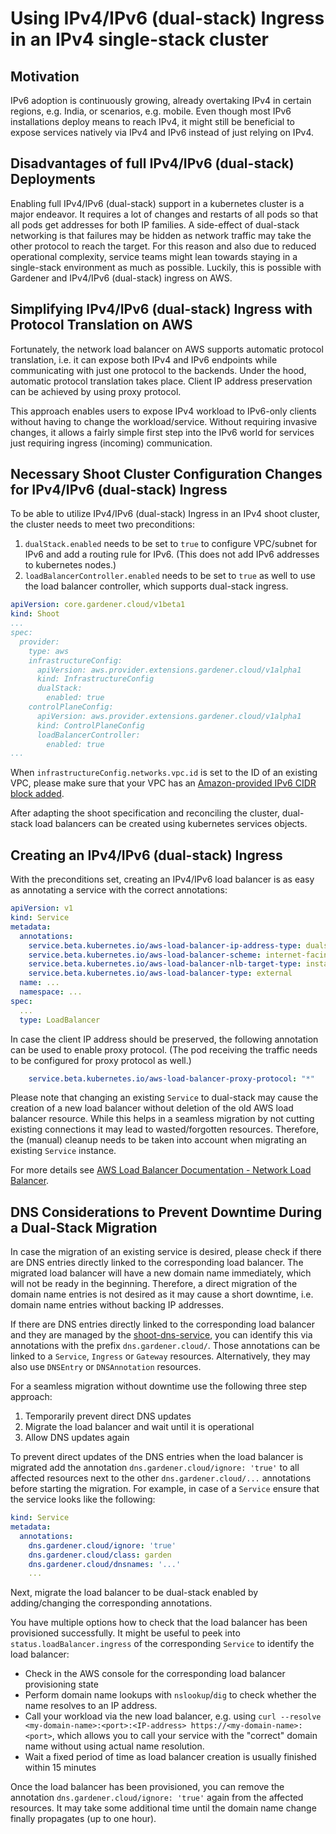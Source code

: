 # Using IPv4/IPv6 (dual-stack) Ingress in an IPv4 single-stack cluster

## Motivation

IPv6 adoption is continuously growing, already overtaking IPv4 in certain regions, e.g. India, or scenarios, e.g. mobile.
Even though most IPv6 installations deploy means to reach IPv4, it might still be beneficial to expose services
natively via IPv4 and IPv6 instead of just relying on IPv4.

## Disadvantages of full IPv4/IPv6 (dual-stack) Deployments

Enabling full IPv4/IPv6 (dual-stack) support in a kubernetes cluster is a major endeavor. It requires a lot of changes
and restarts of all pods so that all pods get addresses for both IP families. A side-effect of dual-stack networking
is that failures may be hidden as network traffic may take the other protocol to reach the target. For this reason and
also due to reduced operational complexity, service teams might lean towards staying in a single-stack environment as
much as possible. Luckily, this is possible with Gardener and IPv4/IPv6 (dual-stack) ingress on AWS.

## Simplifying IPv4/IPv6 (dual-stack) Ingress with Protocol Translation on AWS

Fortunately, the network load balancer on AWS supports automatic protocol translation, i.e. it can expose both IPv4 and
IPv6 endpoints while communicating with just one protocol to the backends. Under the hood, automatic protocol translation
takes place. Client IP address preservation can be achieved by using proxy protocol.

This approach enables users to expose IPv4 workload to IPv6-only clients without having to change the workload/service.
Without requiring invasive changes, it allows a fairly simple first step into the IPv6 world for services just requiring
ingress (incoming) communication.

## Necessary Shoot Cluster Configuration Changes for IPv4/IPv6 (dual-stack) Ingress

To be able to utilize IPv4/IPv6 (dual-stack) Ingress in an IPv4 shoot cluster, the cluster needs to meet two preconditions:
1. `dualStack.enabled` needs to be set to `true` to configure VPC/subnet for IPv6 and add a routing rule for IPv6.
   (This does not add IPv6 addresses to kubernetes nodes.)
2. `loadBalancerController.enabled` needs to be set to `true` as well to use the load balancer controller, which supports
   dual-stack ingress.

```yaml
apiVersion: core.gardener.cloud/v1beta1
kind: Shoot
...
spec:
  provider:
    type: aws
    infrastructureConfig:
      apiVersion: aws.provider.extensions.gardener.cloud/v1alpha1
      kind: InfrastructureConfig
      dualStack:
        enabled: true
    controlPlaneConfig:
      apiVersion: aws.provider.extensions.gardener.cloud/v1alpha1
      kind: ControlPlaneConfig
      loadBalancerController:
        enabled: true
...
```

When `infrastructureConfig.networks.vpc.id` is set to the ID of an existing VPC, please make sure that your VPC has an [Amazon-provided IPv6 CIDR block added](https://docs.aws.amazon.com/vpc/latest/userguide/modify-vpcs.html#vpc-associate-ipv6-cidr).

After adapting the shoot specification and reconciling the cluster, dual-stack load balancers can be created using
kubernetes services objects.

## Creating an IPv4/IPv6 (dual-stack) Ingress

With the preconditions set, creating an IPv4/IPv6 load balancer is as easy as annotating a service with the correct
annotations:

```yaml
apiVersion: v1
kind: Service
metadata:
  annotations:
    service.beta.kubernetes.io/aws-load-balancer-ip-address-type: dualstack
    service.beta.kubernetes.io/aws-load-balancer-scheme: internet-facing
    service.beta.kubernetes.io/aws-load-balancer-nlb-target-type: instance
    service.beta.kubernetes.io/aws-load-balancer-type: external
  name: ...
  namespace: ...
spec:
  ...
  type: LoadBalancer
```

In case the client IP address should be preserved, the following annotation can be used to enable proxy protocol.
(The pod receiving the traffic needs to be configured for proxy protocol as well.)

```yaml
    service.beta.kubernetes.io/aws-load-balancer-proxy-protocol: "*"
```

Please note that changing an existing `Service` to dual-stack may cause the creation of a new load balancer without
deletion of the old AWS load balancer resource. While this helps in a seamless migration by not cutting existing
connections it may lead to wasted/forgotten resources. Therefore, the (manual) cleanup needs to be taken into account
when migrating an existing `Service` instance.

For more details see [AWS Load Balancer Documentation - Network Load Balancer](https://kubernetes-sigs.github.io/aws-load-balancer-controller/v2.4/guide/service/nlb/).

## DNS Considerations to Prevent Downtime During a Dual-Stack Migration

In case the migration of an existing service is desired, please check if there are DNS entries directly linked to the
corresponding load balancer. The migrated load balancer will have a new domain name immediately, which will not be ready
in the beginning. Therefore, a direct migration of the domain name entries is not desired as it may cause a short
downtime, i.e. domain name entries without backing IP addresses.

If there are DNS entries directly linked to the corresponding load balancer and they are managed by the
[shoot-dns-service](https://github.com/gardener/gardener-extension-shoot-dns-service), you can identify this via
annotations with the prefix `dns.gardener.cloud/`. Those annotations can be linked to a `Service`, `Ingress` or
`Gateway` resources. Alternatively, they may also use `DNSEntry` or `DNSAnnotation` resources.

For a seamless migration without downtime use the following three step approach:

1. Temporarily prevent direct DNS updates
2. Migrate the load balancer and wait until it is operational
3. Allow DNS updates again

To prevent direct updates of the DNS entries when the load balancer is migrated add the annotation
`dns.gardener.cloud/ignore: 'true'` to all affected resources next to the other `dns.gardener.cloud/...` annotations
before starting the migration. For example, in case of a `Service` ensure that the service looks like the following:

```yaml
kind: Service
metadata:
  annotations:
    dns.gardener.cloud/ignore: 'true'
    dns.gardener.cloud/class: garden
    dns.gardener.cloud/dnsnames: '...'
    ...
```

Next, migrate the load balancer to be dual-stack enabled by adding/changing the corresponding annotations.

You have multiple options how to check that the load balancer has been provisioned successfully. It might be useful
to peek into `status.loadBalancer.ingress` of the corresponding `Service` to identify the load balancer:

- Check in the AWS console for the corresponding load balancer provisioning state
- Perform domain name lookups with `nslookup`/`dig` to check whether the name resolves to an IP address.
- Call your workload via the new load balancer, e.g. using
  `curl --resolve <my-domain-name>:<port>:<IP-address> https://<my-domain-name>:<port>`, which allows you to call your
  service with the "correct" domain name without using actual name resolution.
- Wait a fixed period of time as load balancer creation is usually finished within 15 minutes

Once the load balancer has been provisioned, you can remove the annotation `dns.gardener.cloud/ignore: 'true'` again
from the affected resources. It may take some additional time until the domain name change finally propagates
(up to one hour).
